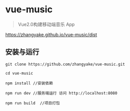 # vue-music

> Vue2.0构建移动端音乐 App

https://zhangyake.github.io/vue-music/dist

## 安装与运行

```
git clone https://github.com/zhangyake/vue-music.git

cd vue-music

npm install //安装依赖

npm run dev //服务端运行 访问 http://localhost:8080

npm run build  //项目打包 
```


